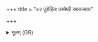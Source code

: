 +++
title = "०२ पुरोहितः परमेष्ठी स्वराज्याय"

+++
<details><summary>मूलम् (GR)</summary>

पुरोहितः परमेष्ठी स्वराज्याय- +++(Bhatt. svarāḍ jyāyābhī-)+++  
-अभीवर्धम् अस्मा अकृणोद् बृहस्पतिः ।  
तेन सपत्नान् अधरान् कृणुष्व  
क्षेमे पशून् बहुलान् वर्धयित्वा  
जैत्रायोद् यातु रथवाहनं ते ॥
</details>